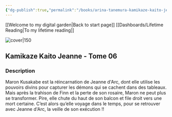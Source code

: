 ```yaml
---
{"dg-publish":true,"permalink":"/books/arina-tanemura-kamikaze-kaito-jeanne-tome-06/","title":"\"Kamikaze Kaito Jeanne -  06\"","tags":["manga","Fantasy"]}
---
```


[[Welcome to my digital garden\|Back to start page]]
[[Dashboards/Lifetime Reading\|To my lifetime reading]]

![cover|150](http://books.google.com/books/content?id=ZlM0DwAAQBAJ&printsec=frontcover&img=1&zoom=1&source=gbs_api)

## Kamikaze Kaito Jeanne - Tome 06

### Description

Maron Kusakabe est la réincarnation de Jeanne d'Arc, dont elle utilise les pouvoirs divins pour capturer les démons qui se cachent dans des tableaux. Mais après la trahison de Finn et la perte de son rosaire, Maron ne peut plus se transformer. Pire, elle chute du haut de son balcon et file droit vers une mort certaine. C’est alors qu’elle voyage dans le temps, pour se retrouver avec Jeanne d'Arc, la veille de son exécution !!
```